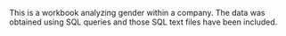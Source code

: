 This is a workbook analyzing gender within a company. The data was obtained using SQL queries and those SQL text files have been included. 

